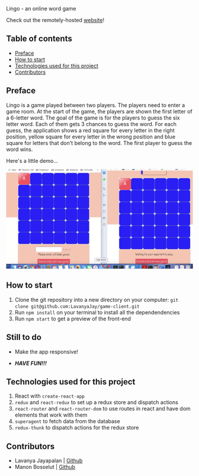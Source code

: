 Lingo - an online word game

Check out the remotely-hosted [website](https://secret-forest-60773.herokuapp.com/)!

## Table of contents

- [Preface](#Preface)
- [How to start](#How-to-start)
- [Technologies used for this project](#Technologies-used-for-this-project)
- [Contributors](#Contributors)

## Preface

Lingo is a game played between two players.
The players need to enter a game room. At the start of the game, the players are shown the first letter of a 6-letter word. The goal of the game is for the players to guess the six letter word. Each of them gets 3 chances to guess the word. For each guess, the application shows a red square for every letter in the right position, yellow square for every letter in the wrong position and blue square for letters that don't belong to the word.
The first player to guess the word wins.

Here's a little demo...

![gif](./demo/game.gif)

## How to start

1. Clone the git repository into a new directory on your computer: `git clone git@github.com:LavanyaJay/game-client.git`
2. Run `npm install` on your terminal to install all the dependendencies
3. Run `npm start` to get a preview of the front-end

## Still to do

- Make the app responsive!

- **_HAVE FUN!!!_**

## Technologies used for this project

1. React with `create-react-app`
2. `redux` and `react-redux` to set up a redux store and dispatch actions
3. `react-router` and `react-router-dom` to use routes in react and have dom elements that work with them
4. `superagent` to fetch data from the database
5. `redux-thunk` to dispatch actions for the redux store

## Contributors

- Lavanya Jayapalan | [Github](https://github.com/LavanyaJay)
- Manon Bosselut | [Github](https://github.com/mbosselut)
